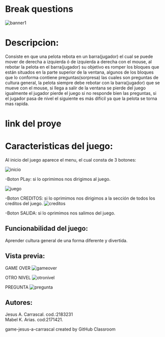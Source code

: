 # Break questions

![banner1](https://user-images.githubusercontent.com/68102520/92589490-3b116780-f260-11ea-907d-1041ed06b04c.png)

# Descripcion:
Consiste en que una pelota rebota en un barra(jugador) el cual se puede mover de derecha a izquierda ó de izquierda a derecha con el mouse, al rebotar la pelota en el barra(jugador) su objetivo es romper los bloques que están situados en la parte superior de la ventana, algunos de los bloques que lo conforma contiene preguntas(sorpresa) las cuales son preguntas de cultura general, la pelota siempre debe rebotar con la barra(jugador) que se mueve con el mouse, si llega a  salir de la ventana se pierde del juego igualmente el jugador pierde el juego si no responde bien las preguntas, si el jugador pasa de nivel el siguiente es más difícil ya que la pelota se torna mas rapida.
# link del proye
# Caracteristicas del juego:
  Al inicio del juego aparece el menu, el cual consta de 3 botones:
  
  ![inicio](https://user-images.githubusercontent.com/68102520/92586639-259a3e80-f25c-11ea-8218-2c43d9d6069d.png)
   
 -Boton PLay: si lo oprimimos nos dirigimos al juego.
 
 ![juego](https://user-images.githubusercontent.com/68102520/92589219-deae4800-f25f-11ea-85d3-76e24e088fcf.png)

 -Boton CREDITOS: si lo oprimimos nos dirigimos a la sección de todos los creditos del juego.
 ![creditos](https://user-images.githubusercontent.com/68115404/92597967-b9283b00-f26d-11ea-84ef-f6fec007dc1d.PNG)

 -Boton SALIDA: si lo oprimimos nos salimos del juego.
 
## Funcionabilidad del juego:
Aprender cultura general de una forma diferente y divertida.
## Vista previa:
GAME OVER
![gameover](https://user-images.githubusercontent.com/68115404/92598201-19b77800-f26e-11ea-84d4-b9ae6f5c03b5.PNG)

OTRO NIVEL 
![otronivel](https://user-images.githubusercontent.com/68115404/92598406-61d69a80-f26e-11ea-8db5-126adf82b08b.PNG)

PREGUNTA
![pregunta](https://user-images.githubusercontent.com/68115404/92598666-b7ab4280-f26e-11ea-9476-4df7cf4b8378.PNG)

## Autores:
 Jesus A. Carrascal. cod.:2183231         
 Mabel K. Arias.    cod:2171421.

game-jesus-a-carrascal created by GitHub Classroom
